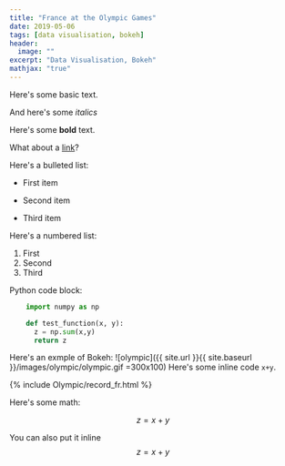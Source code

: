 ```yaml
---
title: "France at the Olympic Games"
date: 2019-05-06
tags: [data visualisation, bokeh]
header:
  image: ""
excerpt: "Data Visualisation, Bokeh"
mathjax: "true"
---
```



Here's some basic text.

And here's some *italics*

Here's some **bold** text.

What about a [link](https://github.com/dataoptimal)?

Here's a bulleted list:
* First item
+ Second item
- Third item

Here's a numbered list:
1. First
2. Second
3. Third

Python code block:
```python
    import numpy as np

    def test_function(x, y):
      z = np.sum(x,y)
      return z
```


Here's an exmple of Bokeh:
![olympic]({{ site.url }}{{ site.baseurl }}/images/olympic/olympic.gif =300x100)
Here's some inline code `x+y`.

{% include Olympic/record_fr.html %}

Here's some math:

$$z=x+y$$

You can also put it inline $$z=x+y$$
